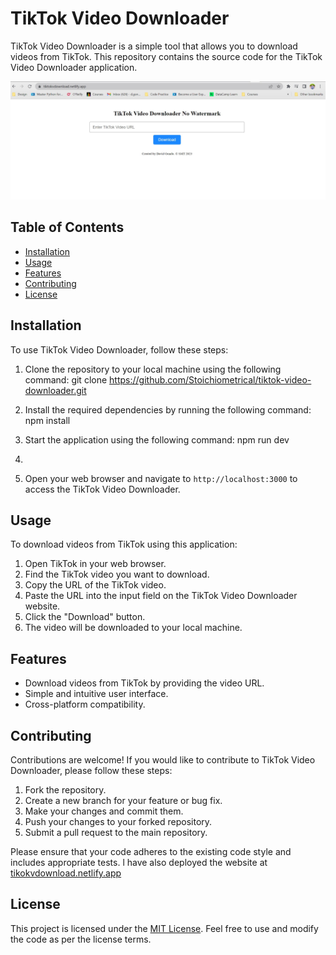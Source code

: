 # TikTok Video Downloader

TikTok Video Downloader is a simple tool that allows you to download videos from TikTok. This repository contains the source code for the TikTok Video Downloader application.

![TikTok Video Downloader](tik.jpg)

## Table of Contents

- [Installation](#installation)
- [Usage](#usage)
- [Features](#features)
- [Contributing](#contributing)
- [License](#license)

## Installation

To use TikTok Video Downloader, follow these steps:

1. Clone the repository to your local machine using the following command:
   git clone https://github.com/Stoichiometrical/tiktok-video-downloader.git
2. Install the required dependencies by running the following command:
    npm install

3. Start the application using the following command:
     npm run dev
4.
4. Open your web browser and navigate to `http://localhost:3000` to access the TikTok Video Downloader.

## Usage

To download videos from TikTok using this application:

1. Open TikTok in your web browser.
2. Find the TikTok video you want to download.
3. Copy the URL of the TikTok video.
4. Paste the URL into the input field on the TikTok Video Downloader website.
5. Click the "Download" button.
6. The video will be downloaded to your local machine.

## Features

- Download videos from TikTok by providing the video URL.
- Simple and intuitive user interface.
- Cross-platform compatibility.

## Contributing

Contributions are welcome! If you would like to contribute to TikTok Video Downloader, please follow these steps:

1. Fork the repository.
2. Create a new branch for your feature or bug fix.
3. Make your changes and commit them.
4. Push your changes to your forked repository.
5. Submit a pull request to the main repository.

Please ensure that your code adheres to the existing code style and includes appropriate tests.
l have also deployed the  website at  [tikokvdownload.netlify.app]()

## License

This project is licensed under the [MIT License](LICENSE). Feel free to use and modify the code as per the license terms.




